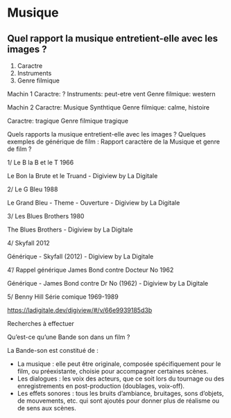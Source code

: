 # Musique
## Quel rapport la musique entretient-elle avec les images ?


1) Caractre
2) Instruments
3) Genre filmique 


Machin 1
Caractre: ?
Instruments: peut-etre  vent
Genre filmique: western

Machin 2
Caractre: Musique
Synthtique
Genre filmique: calme, histoire

Caractre: tragique
Genre filmique tragique


Quels rapports la musique entretient-elle avec les images ?
Quelques exemples de générique de film :
Rapport caractère de la Musique et genre de film ?

1/ Le B la B et le T 1966

Le Bon la Brute et le Truand - Digiview by La Digitale

2/ Le G Bleu 1988

Le Grand Bleu - Theme - Ouverture - Digiview by La Digitale

3/ Les Blues Brothers 1980

The Blues Brothers - Digiview by La Digitale

4/ Skyfall 2012

Générique - Skyfall (2012) - Digiview by La Digitale

4’/ Rappel générique James Bond contre Docteur No 1962

Générique - James Bond contre Dr No (1962) - Digiview by La Digitale

5/ Benny Hill Série comique 1969-1989

https://ladigitale.dev/digiview/#/v/66e9939185d3b

Recherches à effectuer

Qu’est-ce qu’une Bande son dans un film ?

La Bande-son est constitué de :

- La musique : elle peut être originale, composée spécifiquement pour le film, ou préexistante, choisie pour accompagner certaines scènes.
- Les dialogues : les voix des acteurs, que ce soit lors du tournage ou des enregistrements en post-production (doublages, voix-off).
- Les effets sonores : tous les bruits d’ambiance, bruitages, sons d’objets, de mouvements, etc. qui sont ajoutés pour donner plus de réalisme ou de sens aux scènes.

